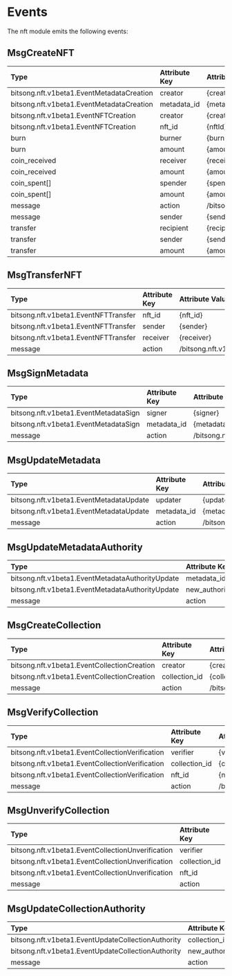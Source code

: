 # Events

The nft module emits the following events:

## MsgCreateNFT

| Type                                      | Attribute Key | Attribute Value           |
| :---------------------------------------- | :------------ | :------------------------ |
| bitsong.nft.v1beta1.EventMetadataCreation | creator       | {creator}                 |
| bitsong.nft.v1beta1.EventMetadataCreation | metadata_id   | {metadataId}              |
| bitsong.nft.v1beta1.EventNFTCreation      | creator       | {creator}                 |
| bitsong.nft.v1beta1.EventNFTCreation      | nft_id        | {nftId}                   |
| burn                                      | burner        | {burner}                  |
| burn                                      | amount        | {amount}                  |
| coin_received                             | receiver      | {receiver}                |
| coin_received                             | amount        | {amount}                  |
| coin_spent[]                              | spender       | {spender}                 |
| coin_spent[]                              | amount        | {amount}                  |
| message                                   | action        | /bitsong.nft.MsgCreateNFT |
| message                                   | sender        | {sender}                  |
| transfer                                  | recipient     | {recipient}               |
| transfer                                  | sender        | {sender}                  |
| transfer                                  | amount        | {amount}                  |

## MsgTransferNFT

| Type                                 | Attribute Key | Attribute Value                       |
| :----------------------------------- | :------------ | :------------------------------------ |
| bitsong.nft.v1beta1.EventNFTTransfer | nft_id        | {nft_id}                              |
| bitsong.nft.v1beta1.EventNFTTransfer | sender        | {sender}                              |
| bitsong.nft.v1beta1.EventNFTTransfer | receiver      | {receiver}                            |
| message                              | action        | /bitsong.nft.v1beta1.EventNFTTransfer |

## MsgSignMetadata

| Type                                  | Attribute Key | Attribute Value              |
| :------------------------------------ | :------------ | :--------------------------- |
| bitsong.nft.v1beta1.EventMetadataSign | signer        | {signer}                     |
| bitsong.nft.v1beta1.EventMetadataSign | metadata_id   | {metadata_id}                |
| message                               | action        | /bitsong.nft.MsgSignMetadata |

## MsgUpdateMetadata

| Type                                    | Attribute Key | Attribute Value                |
| :-------------------------------------- | :------------ | :----------------------------- |
| bitsong.nft.v1beta1.EventMetadataUpdate | updater       | {updater}                      |
| bitsong.nft.v1beta1.EventMetadataUpdate | metadata_id   | {metadata_id}                  |
| message                                 | action        | /bitsong.nft.MsgUpdateMetadata |

## MsgUpdateMetadataAuthority

| Type                                             | Attribute Key | Attribute Value                         |
| :----------------------------------------------- | :------------ | :-------------------------------------- |
| bitsong.nft.v1beta1.EventMetadataAuthorityUpdate | metadata_id   | {metadata_id}                           |
| bitsong.nft.v1beta1.EventMetadataAuthorityUpdate | new_authority | {new_authority}                         |
| message                                          | action        | /bitsong.nft.MsgUpdateMetadataAuthority |

## MsgCreateCollection

| Type                                        | Attribute Key | Attribute Value                  |
| :------------------------------------------ | :------------ | :------------------------------- |
| bitsong.nft.v1beta1.EventCollectionCreation | creator       | {creator}                        |
| bitsong.nft.v1beta1.EventCollectionCreation | collection_id | {collection_id}                  |
| message                                     | action        | /bitsong.nft.MsgCreateCollection |

## MsgVerifyCollection

| Type                                            | Attribute Key | Attribute Value                  |
| :---------------------------------------------- | :------------ | :------------------------------- |
| bitsong.nft.v1beta1.EventCollectionVerification | verifier      | {verifier}                       |
| bitsong.nft.v1beta1.EventCollectionVerification | collection_id | {collection_id}                  |
| bitsong.nft.v1beta1.EventCollectionVerification | nft_id        | {nft_id}                         |
| message                                         | action        | /bitsong.nft.MsgVerifyCollection |

## MsgUnverifyCollection

| Type                                              | Attribute Key | Attribute Value                    |
| :------------------------------------------------ | :------------ | :--------------------------------- |
| bitsong.nft.v1beta1.EventCollectionUnverification | verifier      | {verifier}                         |
| bitsong.nft.v1beta1.EventCollectionUnverification | collection_id | {collection_id}                    |
| bitsong.nft.v1beta1.EventCollectionUnverification | nft_id        | {nft_id}                           |
| message                                           | action        | /bitsong.nft.MsgUnverifyCollection |

## MsgUpdateCollectionAuthority

| Type                                               | Attribute Key | Attribute Value                           |
| :------------------------------------------------- | :------------ | :---------------------------------------- |
| bitsong.nft.v1beta1.EventUpdateCollectionAuthority | collection_id | {collection_id}                           |
| bitsong.nft.v1beta1.EventUpdateCollectionAuthority | new_authority | {new_authority}                           |
| message                                            | action        | /bitsong.nft.MsgUpdateCollectionAuthority |

